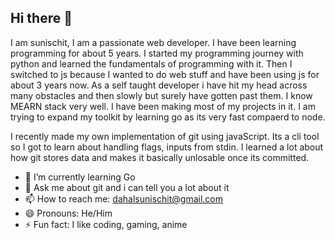 ## Hi there 👋
I am sunischit, I am a passionate web developer. I have been learning programming for about 5 years. I started my programming journey with python and learned the fundamentals of programming with it. Then I switched to js because I wanted to do web stuff and have been using js for about 3 years now. As a self taught developer i have hit my head across many obstacles and then slowly but surely have gotten past them. I know MEARN stack very well. I have been making most of my projects in it. I am trying to expand my toolkit by learning go as its very fast compaerd to node.

I recently made my own implementation of git using javaScript. Its a cli tool so I got to learn about handling flags, inputs from stdin. I learned a lot about how git stores data and makes it basically unlosable once its committed.

- 🌱 I’m currently learning Go
- 💬 Ask me about git and i can tell you a lot about it
- 📫 How to reach me: dahalsunischit@gmail.com
- 😄 Pronouns: He/Him
- ⚡ Fun fact: I like coding, gaming, anime

